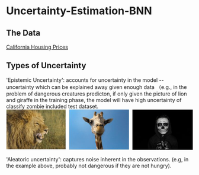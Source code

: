 # Uncertainty-Estimation-BNN
## The Data
[California Housing Prices](https://www.kaggle.com/camnugent/california-housing-prices)  
## Types of Uncertainty
'Epistemic Uncertainty': accounts for uncertainty in the model -- uncertainty which can be explained away given enough data （e.g., in the problem of dangerous creatures predicton, if only given the picture of lion and giraffe in the training phase, the model will have high uncertainty of classify zombie included test dataset.  
![e1](https://github.com/yizhanyang/Uncertainty-Estimation-BNN/blob/master/e1.jpg)  
  
'Aleatoric uncertainty': captures noise inherent in the observations. (e.g, in the example above, probably not dangerous if they are not hungry).  

